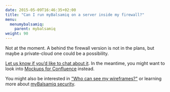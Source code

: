 ```yaml
---
date: 2015-05-09T16:46:35+02:00
title: "Can I run myBalsamiq on a server inside my firewall?"
menu:
  menumybalsamiq:
    parent: mybalsamiq
weight: 90
---
```


Not at the moment. A behind the firewall version is not in the plans, but maybe a private-cloud one could be a possibility.

[Let us know if you’d like to chat about it](mailto:peldi@balsamiq.com). In the meantime, you might want to look into [Mockups for Confluence](https://marketplace.atlassian.com/plugins/com.balsamiq.confluence.plugins.mockups) instead.

You might also be interested in ["Who can see my wireframes?"](https://docs.balsamiq.com/mybalsamiq/tos/#who-can-see-my-wireframes) or learning more about [myBalsamiq security](/mybalsamiq/secure/).

